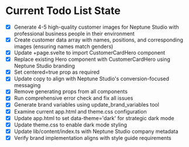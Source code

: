 <!-- DO NOT EDIT - Managed by todo_list tool -->
<!-- Updated: 2025-09-24T18:19:07.891Z -->

# Current Todo List State

- [x] Generate 4-5 high-quality customer images for Neptune Studio with professional business people in their environment
- [x] Create customer data array with names, positions, and corresponding images (ensuring names match genders)
- [x] Update +page.svelte to import CustomerCardHero component
- [x] Replace existing Hero component with CustomerCardHero using Neptune Studio branding
- [x] Set centered=true prop as required
- [x] Update copy to align with Neptune Studio's conversion-focused messaging
- [x] Remove generating props from all components
- [x] Run comprehensive error check and fix all issues
- [x] Generate brand variables using update_brand_variables tool
- [x] Examine current app.html and theme.css configuration
- [x] Update app.html to set data-theme='dark' for strategic dark mode
- [x] Update theme.css to enable dark mode styling
- [x] Update lib/content/index.ts with Neptune Studio company metadata
- [x] Verify brand implementation aligns with style guide requirements
